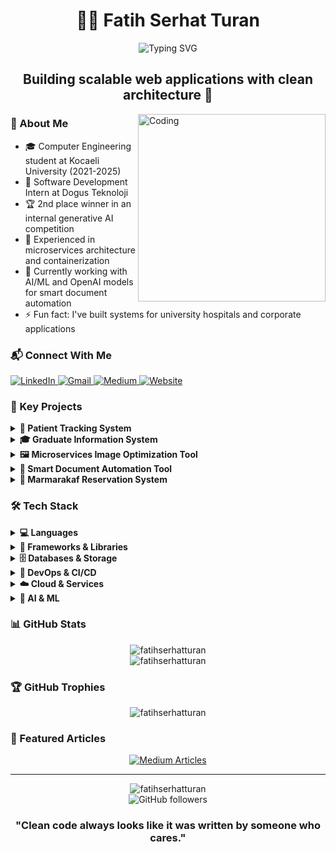 # <div align="center">👨‍💻 Fatih Serhat Turan</div>

<div align="center">
  <img src="https://readme-typing-svg.demolab.com?font=Fira+Code&weight=600&size=22&pause=1000&color=6C63FF&center=true&vCenter=true&random=false&width=435&lines=Fullstack+Developer;.NET+Core+%26+C%23+Specialist;Microservices+Architect" alt="Typing SVG" />
</div>

## <div align="center">Building scalable web applications with clean architecture 🚀</div>

<img align="right" alt="Coding" width="300" src="https://media.giphy.com/media/v1.Y2lkPTc5MGI3NjExM2UxdHVrbWZhdGQxcXYxaWluNW5penE3aWI5anVmcnhjejZua3Z3YiZlcD12MV9pbnRlcm5hbF9naWZfYnlfaWQmY3Q9Zw/qgQUggAC3Pfv687qPC/giphy.gif">

### 💫 About Me
- 🎓 Computer Engineering student at Kocaeli University (2021-2025)
- 💼 Software Development Intern at Dogus Teknoloji
- 🏆 2nd place winner in an internal generative AI competition
- 🔭 Experienced in microservices architecture and containerization
- 🌱 Currently working with AI/ML and OpenAI models for smart document automation
- ⚡ Fun fact: I've built systems for university hospitals and corporate applications

### 📬 Connect With Me
<div align="left">
  <a href="https://www.linkedin.com/in/fatih-serhat-turan-4b3bb1146/" target="_blank">
    <img src="https://img.shields.io/badge/LinkedIn-0077B5?style=for-the-badge&logo=linkedin&logoColor=white" alt="LinkedIn"/>
  </a>
  <a href="mailto:fatihserhatturan@gmail.com" target="_blank">
    <img src="https://img.shields.io/badge/Gmail-D14836?style=for-the-badge&logo=gmail&logoColor=white" alt="Gmail"/>
  </a>
  <a href="https://medium.com/@fatihserhatturan" target="_blank">
    <img src="https://img.shields.io/badge/Medium-12100E?style=for-the-badge&logo=medium&logoColor=white" alt="Medium"/>
  </a>
  <a href="https://fatihserhatturan.vercel.app/" target="_blank">
    <img src="https://img.shields.io/badge/Portfolio-000000?style=for-the-badge&logo=vercel&logoColor=white" alt="Website"/>
  </a>
</div>

### 🚀 Key Projects

<details>
  <summary><b>🏥 Patient Tracking System</b></summary>
  <br/>
  <p>
    Developed a comprehensive patient tracking system for Kocaeli University Hospital using .NET Core MVC. The system enhanced patient management efficiency and improved healthcare service delivery.
    <br/><br/>
    <b>Technologies:</b> .NET Core MVC, C#, MSSQL, Clean Architecture
  </p>
</details>

<details>
  <summary><b>🎓 Graduate Information System</b></summary>
  <br/>
  <p>
    Implemented a graduate information system for Kocaeli University using .NET Core, streamlining alumni data management and improving institutional record-keeping.
    <br/><br/>
    <b>Technologies:</b> .NET Core, C#, MSSQL, MongoDB
  </p>
</details>

<details>
  <summary><b>🖼️ Microservices Image Optimization Tool</b></summary>
  <br/>
  <p>
    Built an online image optimization tool using microservices architecture with Go and Node.js. The system features separate containerized services for upload, processing, and analytics, communicating via gRPC.
    <br/><br/>
    <b>Technologies:</b> Go, Node.js, Docker, Kubernetes, Redis, PostgreSQL, gRPC
  </p>
</details>

<details>
  <summary><b>📄 Smart Document Automation Tool</b></summary>
  <br/>
  <p>
    Created a smart document tool that automates document requirements in business processes using AI/ML technologies. This project won 2nd place in an internal generative AI competition.
    <br/><br/>
    <b>Technologies:</b> OpenAI models, .NET Core, Azure
  </p>
</details>

<details>
  <summary><b>🏨 Marmarakaf Reservation System</b></summary>
  <br/>
  <p>
    Designed and implemented a reservation system for Marmarakaf using .NET Core MVC, improving booking efficiency and user experience.
    <br/><br/>
    <b>Technologies:</b> .NET Core MVC, C#, Vue.js
  </p>
</details>

### 🛠️ Tech Stack

<details>
  <summary><b>💻 Languages</b></summary>
  <br/>
  <p align="left">
    <img src="https://img.shields.io/badge/C%23-239120?style=for-the-badge&logo=c-sharp&logoColor=white" alt="C#" />
    <img src="https://img.shields.io/badge/Go-00ADD8?style=for-the-badge&logo=go&logoColor=white" alt="Go" />
    <img src="https://img.shields.io/badge/JavaScript-F7DF1E?style=for-the-badge&logo=javascript&logoColor=black" alt="JavaScript" />
    <img src="https://img.shields.io/badge/TypeScript-007ACC?style=for-the-badge&logo=typescript&logoColor=white" alt="TypeScript" />
    <img src="https://img.shields.io/badge/T--SQL-CC2927?style=for-the-badge&logo=microsoft-sql-server&logoColor=white" alt="T-SQL" />
  </p>
</details>

<details>
  <summary><b>🧰 Frameworks & Libraries</b></summary>
  <br/>
  <p align="left">
    <img src="https://img.shields.io/badge/.NET_Core-512BD4?style=for-the-badge&logo=dotnet&logoColor=white" alt=".NET Core" />
    <img src="https://img.shields.io/badge/ASP.NET_MVC-5C2D91?style=for-the-badge&logo=dotnet&logoColor=white" alt="ASP.NET MVC" />
    <img src="https://img.shields.io/badge/Node.js-339933?style=for-the-badge&logo=nodedotjs&logoColor=white" alt="Node.js" />
    <img src="https://img.shields.io/badge/Vue.js-4FC08D?style=for-the-badge&logo=vuedotjs&logoColor=white" alt="Vue.js" />
  </p>
</details>

<details>
  <summary><b>🗄️ Databases & Storage</b></summary>
  <br/>
  <p align="left">
    <img src="https://img.shields.io/badge/Microsoft_SQL_Server-CC2927?style=for-the-badge&logo=microsoft-sql-server&logoColor=white" alt="MSSQL" />
    <img src="https://img.shields.io/badge/MongoDB-4EA94B?style=for-the-badge&logo=mongodb&logoColor=white" alt="MongoDB" />
    <img src="https://img.shields.io/badge/PostgreSQL-316192?style=for-the-badge&logo=postgresql&logoColor=white" alt="PostgreSQL" />
    <img src="https://img.shields.io/badge/Redis-DC382D?style=for-the-badge&logo=redis&logoColor=white" alt="Redis" />
  </p>
</details>

<details>
  <summary><b>🚢 DevOps & CI/CD</b></summary>
  <br/>
  <p align="left">
    <img src="https://img.shields.io/badge/Docker-2CA5E0?style=for-the-badge&logo=docker&logoColor=white" alt="Docker" />
    <img src="https://img.shields.io/badge/Kubernetes-326CE5?style=for-the-badge&logo=kubernetes&logoColor=white" alt="Kubernetes" />
    <img src="https://img.shields.io/badge/Azure_DevOps-0078D7?style=for-the-badge&logo=azure-devops&logoColor=white" alt="Azure DevOps" />
    <img src="https://img.shields.io/badge/SonarQube-4E9BCD?style=for-the-badge&logo=sonarqube&logoColor=white" alt="SonarQube" />
    <img src="https://img.shields.io/badge/Git-F05032?style=for-the-badge&logo=git&logoColor=white" alt="Git" />
    <img src="https://img.shields.io/badge/GitHub-181717?style=for-the-badge&logo=github&logoColor=white" alt="GitHub" />
  </p>
</details>

<details>
  <summary><b>☁️ Cloud & Services</b></summary>
  <br/>
  <p align="left">
    <img src="https://img.shields.io/badge/Azure-0078D4?style=for-the-badge&logo=microsoftazure&logoColor=white" alt="Azure" />
    <img src="https://img.shields.io/badge/gRPC-4285F4?style=for-the-badge&logo=google&logoColor=white" alt="gRPC" />
    <img src="https://img.shields.io/badge/Postman-FF6C37?style=for-the-badge&logo=Postman&logoColor=white" alt="Postman" />
  </p>
</details>

<details>
  <summary><b>🧠 AI & ML</b></summary>
  <br/>
  <p align="left">
    <img src="https://img.shields.io/badge/OpenAI-412991?style=for-the-badge&logo=openai&logoColor=white" alt="OpenAI" />
  </p>
</details>

### 📊 GitHub Stats

<div align="center">
  <img src="https://github-readme-stats.vercel.app/api/top-langs?username=fatihserhatturan&show_icons=true&locale=en&layout=compact&theme=tokyonight&hide_border=true" alt="fatihserhatturan" />
</div>

<div align="center">
  <img src="https://github-readme-streak-stats.herokuapp.com/?user=fatihserhatturan&theme=tokyonight&hide_border=true" alt="fatihserhatturan" />
</div>

### 🏆 GitHub Trophies
<div align="center">
  <img src="https://github-profile-trophy.vercel.app/?username=fatihserhatturan&theme=tokyonight&no-frame=true&no-bg=false&margin-w=4" alt="fatihserhatturan" />
</div>

### 📝 Featured Articles
<div align="center">
  <a href="https://medium.com/@fatihserhatturan">
    <img src="https://img.shields.io/badge/Check_out_my_Medium_articles-12100E?style=for-the-badge&logo=medium&logoColor=white" alt="Medium Articles"/>
  </a>
</div>

---

<div align="center">
  <img src="https://komarev.com/ghpvc/?username=fatihserhatturan&label=Profile%20views&color=0e75b6&style=flat" alt="fatihserhatturan" />
  <br/>
  <img src="https://img.shields.io/github/followers/fatihserhatturan?label=Followers&style=social" alt="GitHub followers" />
</div>

<div align="center">
  
  ### "Clean code always looks like it was written by someone who cares."

</div>
